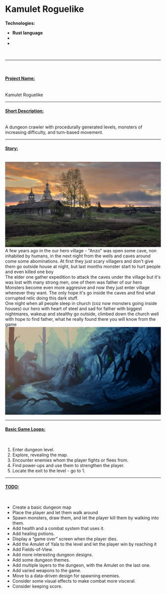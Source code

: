 # Kamulet Roguelike

<h4>Technologies:
<br/>
<ul>
<li>Rust language
<li>
<li>
</ul>

<br>
<hr/>
<br>

<p>
<u><b><h4>Project Name:</h4></b></u><br/> Kamulet Roguelike
<hr/>
<u><b><h4>Short Description:</h4></b></u> <br/>
A dungeon crawler with procedurally generated levels, monsters of increasing difficulty,
and turn-based movement.
<hr/>
<u><b><h4>Story:</h4></b></u><br/> 
<img src='./village.jpg'>
A few years ago in the our hero village - "Anzo" was open some cave, non inhabited by humans, in the next night from the wells and caves around come some abominations. At first they just scary villagers and don't give them go outside house at night, but last months monster start to hurt people and even killed one boy
</br>
The elder one gather expedition to attack the caves under the village but it's was lost with many strong men, one of them was father of our hero
</br>
Monsters become even more aggresive and now they just enter village whenever they want. The only hope it's go inside the caves and find what corrupted relic doing this dark stuff.
</br>
One night when all people sleep in church (coz now monsters going inside houses) our hero with heart of steel and sad for father with biggest nightmares, wakeup and stealthy go outside, climbed down the church well with hope to find father, what he really found there you will know from the game
<img src='./cave.jpg'>

<hr/>
<u><b><h4>Basic Game Loops:</h4></b></u><br/> 
<ol>
<li>Enter dungeon level.
<li>Explore, revealing the map.
<li>Encounter enemies whom the player fights or flees from.
<li>Find power-ups and use them to strengthen the player.
<li>Locate the exit to the level - go to 1.
</ol>
<hr/>
<u><b><h4>TODO:</h4></b></u><br/> 
<ul>
<li>Create a basic dungeon map
<li>Place the player and let them walk around
<li>Spawn monsters, draw them, and let the player kill them by walking into them.
<li>Add health and a combat system that uses it.
<li>Add healing potions.
<li>Display a “game over” screen when the player dies.
<li>Add the Amulet of Yala to the level and let the player win by reaching it
<li>Add Fields-of-View.
<li>Add more interesting dungeon designs.
<li>Add some dungeon themes.
<li>Add multiple layers to the dungeon, with the Amulet on the last one.
<li>Add varied weapons to the game.
<li>Move to a data-driven design for spawning enemies.
<li>Consider some visual effects to make combat more visceral.
<li>Consider keeping score.

</ul>

</h3>
